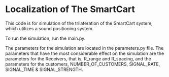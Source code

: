 # Localization of The SmartCart
This code is for simulation of the trilateration of the SmartCart system, which utilizes
a sound positioning system.

To run the simulation, run the main.py. 

The parameters for the simulation are located in the parameters.py file. 
The parameters that have the most considerable effect on the simulation are the parameters for the Receivers, that is, R_range and R_spacing,
and the parameters for the customers, NUMBER_OF_CUSTOMERS, SIGNAL_RATE, SIGNAL_TIME & SIGNAL_STRENGTH.

